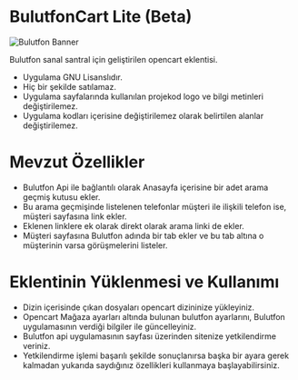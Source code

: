 BulutfonCart Lite (Beta)
===

![Bulutfon Banner](http://www.opencart.com/opencart/image/cache/data/extension/1430225112.bulutfoncartbanner-693x200.jpg)

Bulutfon sanal santral için geliştirilen opencart eklentisi.

* Uygulama GNU Lisanslıdır.
* Hiç bir şekilde satılamaz.
* Uygulama sayfalarında kullanılan projekod logo ve bilgi metinleri değiştirilemez.
* Uygulama kodları içerisine değiştirilemez olarak belirtilen alanlar değiştirilemez.


Mevzut Özellikler
===
* Bulutfon Api ile bağlantılı olarak Anasayfa içerisine bir adet arama geçmiş kutusu ekler.
* Bu arama geçmişinde listelenen telefonlar müşteri ile ilişkili telefon ise, müşteri sayfasına link ekler.
* Eklenen linklere ek olarak direkt olarak arama linki de ekler.
* Müşteri sayfasına Bulutfon adında bir tab ekler ve bu tab altına o müşterinin varsa görüşmelerini listeler.


Eklentinin Yüklenmesi ve Kullanımı
===

- Dizin içerisinde çıkan dosyaları opencart dizininize yükleyiniz.
- Opencart Mağaza ayarları altında bulunan bulutfon ayarlarını, Bulutfon uygulamasının verdiği bilgiler ile güncelleyiniz.
- Bulutfon api uygulamasının sayfası üzerinden sitenize yetkilendirme veriniz.
- Yetkilendirme işlemi başarılı şekilde sonuçlanırsa başka bir ayara gerek kalmadan yukarıda saydığınız özellikleri kullanmaya başlayabilirsiniz.

